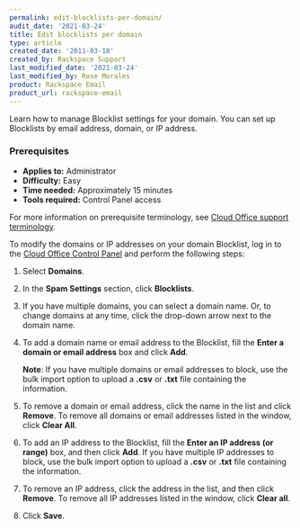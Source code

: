 ```yaml
---
permalink: edit-blocklists-per-domain/
audit_date: '2021-03-24'
title: Edit blocklists per domain
type: article
created_date: '2011-03-18'
created_by: Rackspace Support
last_modified_date: '2021-03-24'
last_modified_by: Rose Morales
product: Rackspace Email
product_url: rackspace-email
---
```


Learn how to manage Blocklist settings for your domain. You can set up Blocklists
by email address, domain, or IP address.

### Prerequisites

- **Applies to:** Administrator
- **Difficulty:** Easy
- **Time needed:** Approximately 15 minutes
- **Tools required:**  Control Panel access

For more information on prerequisite terminology, see [Cloud Office support terminology](/support/how-to/cloud-office-support-terminology).

To modify the domains or IP addresses on your domain Blocklist, log
in to the [Cloud Office Control Panel](https://cp.rackspace.com) and perform the
following steps:

1. Select **Domains**.
2. In the **Spam Settings** section, click **Blocklists**.
3. If you have multiple domains, you can select a domain name.
    Or, to change domains at any time, click the drop-down arrow next to the
    domain name.
4. To add a domain name or email address to the Blocklist, fill the
    **Enter a domain or email address** box and click **Add**.

    **Note**: If you have multiple domains or email addresses to block, use the
    bulk import option to upload a **.csv** or **.txt** file containing the
    information.
5. To remove a domain or email address, click the name in the list and
    click **Remove**. To remove all domains or email addresses listed in the
    window, click **Clear All**.
6. To add an IP address to the Blocklist, fill the **Enter an IP address (or
    range)** box, and then click **Add**. If you have multiple IP addresses to
    block, use the bulk import option to upload a **.csv** or **.txt** file
    containing the information.
7. To remove an IP address, click the address in the list, and then click
    **Remove**. To remove all IP addresses listed in the window, click **Clear
    all**.
8. Click **Save**.
